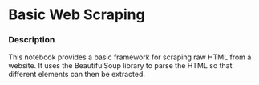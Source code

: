 # Basic Web Scraping

### Description
This notebook provides a basic framework for scraping raw HTML from a website. It uses the BeautifulSoup library to parse the HTML so that different elements can then be extracted.
